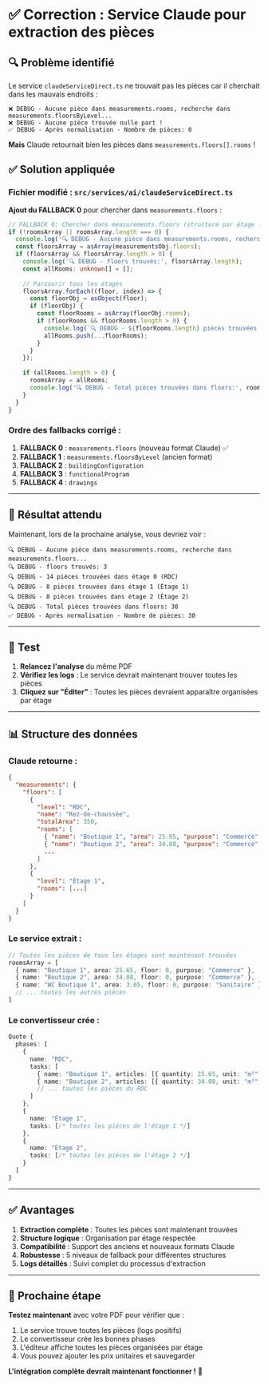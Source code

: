 # ✅ Correction : Service Claude pour extraction des pièces

## 🔍 Problème identifié

Le service `claudeServiceDirect.ts` ne trouvait pas les pièces car il cherchait dans les mauvais endroits :

```
❌ DEBUG - Aucune pièce dans measurements.rooms, recherche dans measurements.floorsByLevel...
❌ DEBUG - Aucune pièce trouvée nulle part !
✅ DEBUG - Après normalisation - Nombre de pièces: 0
```

**Mais** Claude retournait bien les pièces dans `measurements.floors[].rooms` !

## ✅ Solution appliquée

### **Fichier modifié** : `src/services/ai/claudeServiceDirect.ts`

**Ajout du FALLBACK 0** pour chercher dans `measurements.floors` :

```typescript
// FALLBACK 0: Chercher dans measurements.floors (structure par étage - nouveau format)
if (!roomsArray || roomsArray.length === 0) {
  console.log('🔍 DEBUG - Aucune pièce dans measurements.rooms, recherche dans measurements.floors...');
  const floorsArray = asArray(measurementsObj.floors);
  if (floorsArray && floorsArray.length > 0) {
    console.log('🔍 DEBUG - floors trouvés:', floorsArray.length);
    const allRooms: unknown[] = [];
    
    // Parcourir tous les étages
    floorsArray.forEach((floor, index) => {
      const floorObj = asObject(floor);
      if (floorObj) {
        const floorRooms = asArray(floorObj.rooms);
        if (floorRooms && floorRooms.length > 0) {
          console.log(`🔍 DEBUG - ${floorRooms.length} pièces trouvées dans étage ${index} (${floorObj.level || floorObj.name})`);
          allRooms.push(...floorRooms);
        }
      }
    });
    
    if (allRooms.length > 0) {
      roomsArray = allRooms;
      console.log('🔍 DEBUG - Total pièces trouvées dans floors:', roomsArray.length);
    }
  }
}
```

### **Ordre des fallbacks corrigé** :

1. **FALLBACK 0** : `measurements.floors` (nouveau format Claude) ✅
2. **FALLBACK 1** : `measurements.floorsByLevel` (ancien format)
3. **FALLBACK 2** : `buildingConfiguration`
4. **FALLBACK 3** : `functionalProgram`
5. **FALLBACK 4** : `drawings`

---

## 🎯 Résultat attendu

Maintenant, lors de la prochaine analyse, vous devriez voir :

```
🔍 DEBUG - Aucune pièce dans measurements.rooms, recherche dans measurements.floors...
🔍 DEBUG - floors trouvés: 3
🔍 DEBUG - 14 pièces trouvées dans étage 0 (RDC)
🔍 DEBUG - 8 pièces trouvées dans étage 1 (Étage 1)
🔍 DEBUG - 8 pièces trouvées dans étage 2 (Étage 2)
🔍 DEBUG - Total pièces trouvées dans floors: 30
✅ DEBUG - Après normalisation - Nombre de pièces: 30
```

---

## 🚀 Test

1. **Relancez l'analyse** du même PDF
2. **Vérifiez les logs** : Le service devrait maintenant trouver toutes les pièces
3. **Cliquez sur "Éditer"** : Toutes les pièces devraient apparaître organisées par étage

---

## 📊 Structure des données

### **Claude retourne** :
```json
{
  "measurements": {
    "floors": [
      {
        "level": "RDC",
        "name": "Rez-de-chaussée", 
        "totalArea": 350,
        "rooms": [
          { "name": "Boutique 1", "area": 25.65, "purpose": "Commerce" },
          { "name": "Boutique 2", "area": 34.08, "purpose": "Commerce" },
          ...
        ]
      },
      {
        "level": "Étage 1",
        "rooms": [...]
      }
    ]
  }
}
```

### **Le service extrait** :
```typescript
// Toutes les pièces de tous les étages sont maintenant trouvées
roomsArray = [
  { name: "Boutique 1", area: 25.65, floor: 0, purpose: "Commerce" },
  { name: "Boutique 2", area: 34.08, floor: 0, purpose: "Commerce" },
  { name: "WC Boutique 1", area: 3.65, floor: 0, purpose: "Sanitaire" },
  // ... toutes les autres pièces
]
```

### **Le convertisseur crée** :
```typescript
Quote {
  phases: [
    {
      name: "RDC",
      tasks: [
        { name: "Boutique 1", articles: [{ quantity: 25.65, unit: "m²" }] },
        { name: "Boutique 2", articles: [{ quantity: 34.08, unit: "m²" }] },
        // ... toutes les pièces du RDC
      ]
    },
    {
      name: "Étage 1", 
      tasks: [/* toutes les pièces de l'étage 1 */]
    },
    {
      name: "Étage 2",
      tasks: [/* toutes les pièces de l'étage 2 */]
    }
  ]
}
```

---

## ✅ Avantages

1. **Extraction complète** : Toutes les pièces sont maintenant trouvées
2. **Structure logique** : Organisation par étage respectée
3. **Compatibilité** : Support des anciens et nouveaux formats Claude
4. **Robustesse** : 5 niveaux de fallback pour différentes structures
5. **Logs détaillés** : Suivi complet du processus d'extraction

---

## 🎉 Prochaine étape

**Testez maintenant** avec votre PDF pour vérifier que :
1. Le service trouve toutes les pièces (logs positifs)
2. Le convertisseur crée les bonnes phases
3. L'éditeur affiche toutes les pièces organisées par étage
4. Vous pouvez ajouter les prix unitaires et sauvegarder

**L'intégration complète devrait maintenant fonctionner !** 🚀
